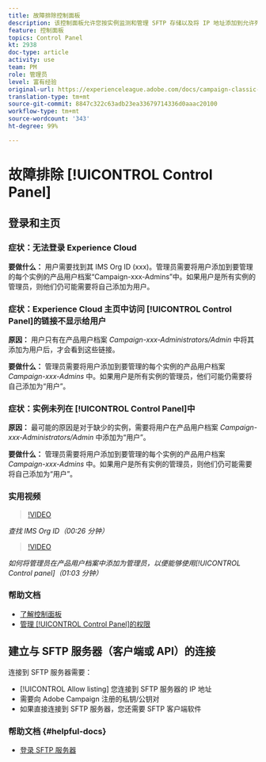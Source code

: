 ```yaml
---
title: 故障排除控制面板
description: 该控制面板允许您按实例监测和管理 SFTP 存储以及将 IP 地址添加到允许列表。
feature: 控制面板
topics: Control Panel
kt: 2938
doc-type: article
activity: use
team: PM
role: 管理员
level: 富有经验
original-url: https://experienceleague.adobe.com/docs/campaign-classic-learn/tutorials/administrating/control-panel-acc/trouble-shooting.html
translation-type: tm+mt
source-git-commit: 8847c322c63adb23ea33679714336d0aaac20100
workflow-type: tm+mt
source-wordcount: '343'
ht-degree: 99%

---
```



# 故障排除 [!UICONTROL Control Panel]

## 登录和主页

### 症状：无法登录 Experience Cloud

**要做什么：**
用户需要找到其 IMS Org ID (xxx)。管理员需要将用户添加到要管理的每个实例的产品用户档案“Campaign-xxx-Admins”中。如果用户是所有实例的管理员，则他们仍可能需要将自己添加为用户。

### 症状：Experience Cloud 主页中访问 [!UICONTROL Control Panel]的链接不显示给用户

**原因：**
用户只有在产品用户档案 _Campaign-xxx-Administrators/Admin_ 中将其添加为用户后，才会看到这些链接。

**要做什么：**
管理员需要将用户添加到要管理的每个实例的产品用户档案 _Campaign-xxx-Admins_ 中。如果用户是所有实例的管理员，他们可能仍需要将自己添加为“用户”。

### 症状：实例未列在 [!UICONTROL Control Panel]中

**原因：**
最可能的原因是对于缺少的实例，需要将用户在产品用户档案 _Campaign-xxx-Administrators/Admin_ 中添加为“用户”。

**要做什么：**
管理员需要将用户添加到要管理的每个实例的产品用户档案 _Campaign-xxx-Admins_ 中。如果用户是所有实例的管理员，则他们仍可能需要将自己添加为“用户”。

### 实用视频

>[!VIDEO](https://video.tv.adobe.com/v/27183?quality=12)

*查找 IMS Org ID（00:26 分钟）*

>[!VIDEO](https://video.tv.adobe.com/v/27147?quality=12)

*如何将管理员在产品用户档案中添加为管理员，以便能够使用[!UICONTROL Control panel]（01:03 分钟）*

### 帮助文档

* [了解控制面板](https://helpx.adobe.com/cn/campaign/kb/control-panel-overview.html)
* [管理 [!UICONTROL Control Panel]的权限](https://helpx.adobe.com/cn/campaign/kb/control-panel-access.html)

## 建立与 SFTP 服务器（客户端或 API）的连接

连接到 SFTP 服务器需要：

* [!UICONTROL Allow listing] 您连接到 SFTP 服务器的 IP 地址
* 需要向 Adobe Campaign 注册的私钥/公钥对
* 如果直接连接到 SFTP 服务器，您还需要 SFTP 客户端软件

### 帮助文档  {#helpful-docs}

* [登录 SFTP 服务器](https://helpx.adobe.com/cn/campaign/kb/control-panel-sftp.html#LoggingintoyourSFTPserver)


